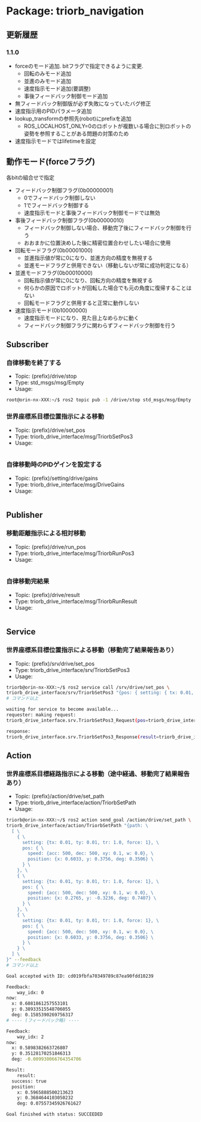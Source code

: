 # Package: triorb_navigation

## 更新履歴
### 1.1.0
- forceのモード追加. bitフラグで指定できるように変更.
    - 回転のみモード追加
    - 並進のみモード追加
    - 速度指示モード追加(要調整)
    - 事後フィードバック制御モード追加
- 無フィードバック制御版が必ず失敗になっていたバグ修正
- 速度指示用のPIDパラメータ追加
- lookup_transformの参照先(robot)にprefixを追加
  - ROS_LOCALHOST_ONLY=0のロボットが複数いる場合に別ロボットの姿勢を参照することがある問題の対策のため
- 速度指示モードではlifetimeを設定


## 動作モード(forceフラグ)
各bitの組合せで指定
- フィードバック制御フラグ(0b00000001)
    - 0でフィードバック制御しない
    - 1でフィードバック制御する
    - 速度指示モードと事後フィードバック制御モードでは無効
- 事後フィードバック制御フラグ(0b00000010)
    - フィードバック制御しない場合、移動完了後にフィードバック制御を行う
    - おおまかに位置決めした後に精密位置合わせしたい場合に使用
- 回転モードフラグ(0b00001000)
    - 並進指示値が常に0になり、並進方向の精度を無視する
    - 並進モードフラグと併用できない（移動しないが常に成功判定になる）
- 並進モードフラグ(0b00010000)
    - 回転指示値が常に0になり、回転方向の精度を無視する
    - 何らかの原因でロボットが回転した場合でも元の角度に復帰することはない
    - 回転モードフラグと併用すると正常に動作しない
- 速度指示モード(0b10000000)
    - 速度指示モードになり、見た目上なめらかに動く
    - フィードバック制御フラグに関わらずフィードバック制御を行う

## Subscriber
### 自律移動を終了する
- Topic: (prefix)/drive/stop
- Type: std_msgs/msg/Empty
- Usage: 
```bash
root@orin-nx-XXX:~/$ ros2 topic pub -1 /drive/stop std_msgs/msg/Empty 
```

### 世界座標系目標位置指示による移動 
- Topic: (prefix)/drive/set_pos
- Type: triorb_drive_interface/msg/TriorbSetPos3
- Usage: 
```bash
```
### 自律移動時のPIDゲインを設定する
- Topic: (prefix)/setting/drive/gains
- Type: triorb_drive_interface/msg/DriveGains
- Usage: 
```bash
```

## Publisher
### 移動距離指示による相対移動
- Topic: (prefix)/drive/run_pos
- Type: triorb_drive_interface/msg/TriorbRunPos3
- Usage: 
```bash
```
### 自律移動完結果
- Topic: (prefix)/drive/result
- Type: triorb_drive_interface/msg/TriorbRunResult
- Usage: 
```bash
```

## Service
### 世界座標系目標位置指示による移動（移動完了結果報告あり） 
- Topic: (prefix)/srv/drive/set_pos
- Type: triorb_drive_interface/srv/TriorbSetPos3
- Usage: 
```bash
triorb@orin-nx-XXX:~/$ ros2 service call /srv/drive/set_pos \ 
triorb_drive_interface/srv/TriorbSetPos3 "{pos: { setting: { tx: 0.01, ty: 0.01, tr: 1.0, force: 1} , pos: {speed: {acc: 500, dec: 500, xy: 0.1, w: 0.0}, position: {x: 0.6037, y: 0.3599, deg: 0.3176}}}}" 
# コマンド以上 

waiting for service to become available... 
requester: making request: 
triorb_drive_interface.srv.TriorbSetPos3_Request(pos=triorb_drive_interface.msg.TriorbSetPos3(pos=triorb_drive_interface.msg.TriorbRunPos3(speed=triorb_drive_interface.msg.TriorbSpeed(acc=500, dec=500, xy=0.1, w=0.0), position=triorb_drive_interface.msg.TriorbPos3(x=0.6037, y=0.3599, deg=0.3176)), setting=triorb_drive_interface.msg.TriorbRunSetting(tx=0.01, ty=0.01, tr=1.0, force=1))) 

response: 
triorb_drive_interface.srv.TriorbSetPos3_Response(result=triorb_drive_interface.msg.TriorbRunResult(success=True, position=triorb_drive_interface.msg.TriorbPos3(x=0.5981971025466919, y=0.3542609214782715, deg=0.3284424841403961)))
```

## Action
### 世界座標系目標経路指示による移動（途中経過、移動完了結果報告あり） 
- Topic: (prefix)/action/drive/set_path
- Type: triorb_drive_interface/action/TriorbSetPath
- Usage: 
```bash
triorb@orin-nx-XXX:~/$ ros2 action send_goal /action/drive/set_path \ 
triorb_drive_interface/action/TriorbSetPath "{path: \ 
  [ \ 
    { \ 
      setting: {tx: 0.01, ty: 0.01, tr: 1.0, force: 1}, \ 
      pos: { \ 
        speed: {acc: 500, dec: 500, xy: 0.1, w: 0.0}, \ 
        position: {x: 0.6033, y: 0.3756, deg: 0.3506} \ 
      } \ 
    }, \ 
    { \ 
      setting: {tx: 0.01, ty: 0.01, tr: 1.0, force: 1}, \ 
      pos: { \ 
        speed: {acc: 500, dec: 500, xy: 0.1, w: 0.0}, \ 
        position: {x: 0.2765, y: -0.3236, deg: 0.7407} \ 
      } \ 
    }, \ 
    { \ 
      setting: {tx: 0.01, ty: 0.01, tr: 1.0, force: 1}, \ 
      pos: { \ 
        speed: {acc: 500, dec: 500, xy: 0.1, w: 0.0}, \ 
        position: {x: 0.6033, y: 0.3756, deg: 0.3506} \ 
      } \ 
    } \ 
  ] \ 
}" --feedback 
# コマンド以上 

Goal accepted with ID: cd019fbfa70349789c87ea90fdd10239 

Feedback: 
    way_idx: 0 
now: 
  x: 0.6081861257553101 
  y: 0.38933515548706055 
  deg: 0.1585390269756317 
# ---- (フィードバック略) ---- 

Feedback: 
    way_idx: 2 
now: 
  x: 0.5898382663726807 
  y: 0.35128170251846313 
  deg: -0.009930066764354706 

Result: 
    result: 
  success: true 
  position: 
    x: 0.5965888500213623 
    y: 0.3684644103050232 
    deg: 0.07557345926761627 

Goal finished with status: SUCCEEDED 
```
